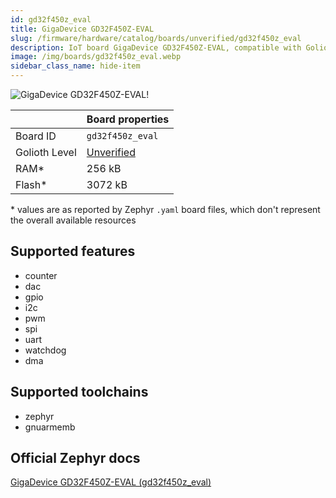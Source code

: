 ```yaml
---
id: gd32f450z_eval
title: GigaDevice GD32F450Z-EVAL
slug: /firmware/hardware/catalog/boards/unverified/gd32f450z_eval
description: IoT board GigaDevice GD32F450Z-EVAL, compatible with Golioth at unverified level.
image: /img/boards/gd32f450z_eval.webp
sidebar_class_name: hide-item
---
```


[//]: # (This is an auto-generated file, do not edit! Changes to it will be lost upon re-generation)

![GigaDevice GD32F450Z-EVAL!](/img/boards/gd32f450z_eval.webp "GigaDevice GD32F450Z-EVAL")

|                | Board properties     |
| -------------  | -------------------- |
| Board ID       | `gd32f450z_eval` |
| Golioth Level  | [Unverified](/firmware/hardware#unverified-boards) |
| RAM*           | 256 kB |
| Flash*         | 3072 kB |

\* values are as reported by Zephyr `.yaml` board files, which don't represent the overall available resources



## Supported features

* counter
* dac
* gpio
* i2c
* pwm
* spi
* uart
* watchdog
* dma

## Supported toolchains

* zephyr
* gnuarmemb

## Official Zephyr docs

[GigaDevice GD32F450Z-EVAL (gd32f450z_eval)](https://docs.zephyrproject.org/latest/boards/gd/gd32f450z_eval/doc/index.html)

